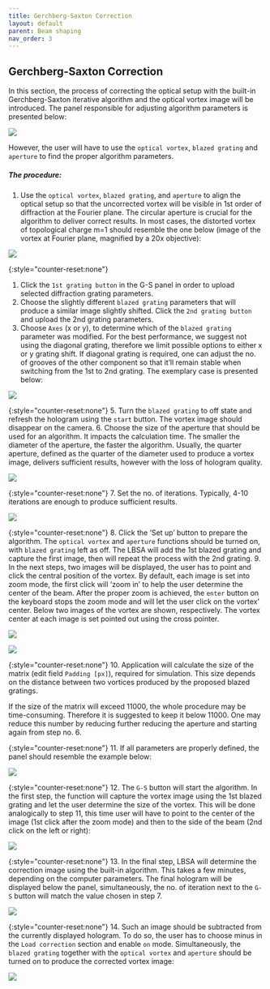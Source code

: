 ```yaml
---
title: Gerchberg-Saxton Correction
layout: default
parent: Beam shaping
nav_order: 3
---
```

## [](#header-2)Gerchberg-Saxton Correction

In this section, the process of correcting the optical setup with the built-in Gerchberg-Saxton iterative algorithm and the optical vortex image will be introduced. The panel responsible for adjusting algorithm parameters is presented below:

![](/lbsa/assets/images/GS_empty.png)
 

However, the user will have to use the `optical vortex`, `blazed grating` and `aperture` to find the proper algorithm parameters. 

##### [](#header-5)The procedure:

1.  Use the `optical vortex`, `blazed grating`, and `aperture` to align the optical setup so that the uncorrected vortex will be visible in 1st order of diffraction at the Fourier plane. The circular aperture is crucial for the algorithm to deliver correct results. In most cases, the distorted vortex of topological charge m=1 should resemble the one below (image of the vortex at Fourier plane, magnified by a 20x objective):

![](/lbsa/assets/images/Uncorrected.png)

{:style="counter-reset:none"}
1.  Click the `1st grating button` in the G-S panel in order to upload selected diffraction grating parameters. 
1.  Choose the slightly different `blazed grating` parameters that will produce a similar image slightly shifted. Click the `2nd grating button` and upload the 2nd grating parameters.
1.  Choose `Axes` (x or y), to determine which of the `blazed grating` parameter was modified. For the best performance, we suggest not using the diagonal grating, therefore we limit possible options to either x or y grating shift. If diagonal grating is required, one can adjust the no. of grooves of the other component so that it’ll remain stable when switching from the 1st to 2nd grating. The exemplary case is presented below:

![](/lbsa/assets/images/GS_grating.png)

{:style="counter-reset:none"}
5.  Turn the `blazed grating` to off state and refresh the hologram using the `start` button. The vortex image should disappear on the camera. 
6.  Choose the size of the aperture that should be used for an algorithm. It impacts the calculation time. The smaller the diameter of the aperture, the faster the algorithm. Usually, the quarter aperture, defined as the quarter of the diameter used to produce a vortex image, delivers sufficient results, however with the loss of hologram quality. 

![](/lbsa/assets/images/GS_aperture.png)

{:style="counter-reset:none"}
7.  Set the no. of iterations. Typically, 4-10 iterations are enough to produce sufficient results.

![](/lbsa/assets/images/GS_iterations.png)

{:style="counter-reset:none"}
8.  Click the ‘Set up’ button to prepare the algorithm. The `optical vortex` and `aperture` functions should be turned on, with `blazed grating` left as off. The LBSA will add the 1st blazed grating and capture the first image, then will repeat the process with the 2nd grating. 
9.  In the next steps, two images will be displayed, the user has to point and click the central position of the vortex. By default, each image is set into zoom mode, the first click will ‘zoom in’ to help the user determine the center of the beam. After the proper zoom is achieved, the `enter` button on the keyboard stops the zoom mode and will let the user click on the vortex’ center. Below two images of the vortex are shown, respectively. The vortex center at each image is set pointed out using the cross pointer. 

![](/lbsa/assets/images/Ginput_1_cropped.png)

![](/lbsa/assets/images/Ginput_2_cropped.png)

{:style="counter-reset:none"}
10.  Application will calculate the size of the matrix (edit field `Padding [px]`), required for simulation. This size depends on the distance between two vortices produced by the proposed blazed gratings. 

If the size of the matrix will exceed 11000, the whole procedure may be time-consuming. Therefore it is suggested to keep it below 11000. One may reduce this number by reducing further reducing the aperture and starting again from step no. 6. 

{:style="counter-reset:none"}
11.  If all parameters are properly defined, the panel should resemble the example below:

![](/lbsa/assets/images/GS.png)

{:style="counter-reset:none"}
12.  The `G-S` button will start the algorithm. In the first step, the function will capture the vortex image using the 1st blazed grating and let the user determine the size of the vortex. This will be done analogically to step 11, this time user will have to point to the center of the image (1st click after the zoom mode) and then to the side of the beam (2nd click on the left or right):

![](/lbsa/assets/images/GS_clicks.png)

{:style="counter-reset:none"}
13.  In the final step, LBSA will determine the correction image using the built-in algorithm. This takes a few minutes, depending on the computer parameters. The final hologram will be displayed below the panel, simultaneously, the no. of iteration next to the `G-S` button will match the value chosen in step 7.

![](/lbsa/assets/images/GS_final.png)

{:style="counter-reset:none"}
14.  Such an image should be subtracted from the currently displayed hologram. To do so, the user has to choose minus in the `Load correction` section and enable `on` mode. Simultaneously, the `blazed grating` together with the `optical vortex` and `aperture` should be turned on to produce the corrected vortex image:

![](/lbsa/assets/images/Corrected.png)

